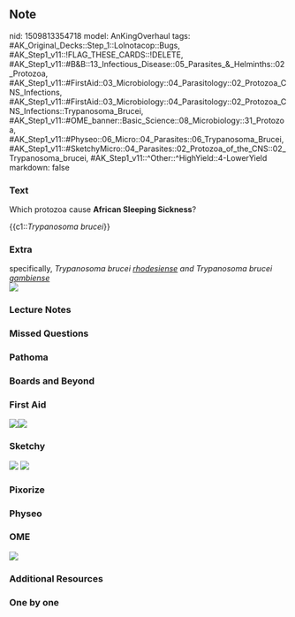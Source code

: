 ## Note
nid: 1509813354718
model: AnKingOverhaul
tags: #AK_Original_Decks::Step_1::Lolnotacop::Bugs, #AK_Step1_v11::!FLAG_THESE_CARDS::!DELETE, #AK_Step1_v11::#B&B::13_Infectious_Disease::05_Parasites_&_Helminths::02_Protozoa, #AK_Step1_v11::#FirstAid::03_Microbiology::04_Parasitology::02_Protozoa_CNS_Infections, #AK_Step1_v11::#FirstAid::03_Microbiology::04_Parasitology::02_Protozoa_CNS_Infections::Trypanosoma_Brucei, #AK_Step1_v11::#OME_banner::Basic_Science::08_Microbiology::31_Protozoa, #AK_Step1_v11::#Physeo::06_Micro::04_Parasites::06_Trypanosoma_Brucei, #AK_Step1_v11::#SketchyMicro::04_Parasites::02_Protozoa_of_the_CNS::02_Trypanosoma_brucei, #AK_Step1_v11::^Other::^HighYield::4-LowerYield
markdown: false

### Text
Which protozoa cause <b>African Sleeping Sickness</b>?
<div>
  {{c1::<i>Trypanosoma brucei</i>}}
</div>

### Extra
<div>
  specifically, <i>Trypanosoma brucei <u>rhodesiense</u> and
  Trypanosoma brucei <u>gambiense</u></i>
</div><img src="paste-16166256902627.jpg">

### Lecture Notes


### Missed Questions


### Pathoma


### Boards and Beyond


### First Aid
<img src="paste-17643725651971%20(1).jpg"><img src=
"paste-31598074396675%20(1).jpg">

### Sketchy
<img src="paste-43559558316035.jpg"> <img src=
"paste-88d9a11386b954cd5967a5afa9027f4b448c6831.png">

### Pixorize


### Physeo


### OME
<div class="ome-widget">
  <a href=
  "https://onlinemeded.org/spa/microbiology/protozoa/acquire?ref=anki">
  <img src="_OME_AnkiFlashcards_Lesson_2.png"></a>
</div>

### Additional Resources


### One by one

